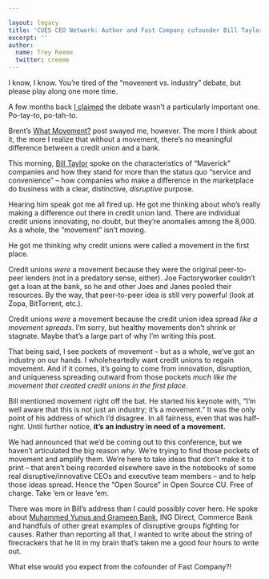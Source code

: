 ```yaml
---

layout: legacy
title: 'CUES CEO Network: Author and Fast Company cofounder Bill Taylor'
excerpt: ''
author:
  name: Trey Reeme
  twitter: creeme
---
```


<p>I know, I know.  You&#8217;re tired of the &#8220;movement vs. industry&#8221; debate, but please play along one more time.</p>


<p>A few months back <a href="http://www.opensourcecu.com/articles/2006/08/01/open-source-cu-podcast-issue-1">I claimed</a> the debate wasn&#8217;t a particularly important one.  Po-tay-to, po-tah-to.</p>


<p>Brent&#8217;s <a href="http://www.opensourcecu.com/articles/2006/10/04/what-movement">What Movement?</a> post swayed me, however.  The more I think about it, the more I realize that without a movement, there&#8217;s no meaningful difference between a credit union and a bank.</p>


<p>This morning, <a href="http://www.mavericksatwork.com/">Bill Taylor</a> spoke on the characteristics of &#8220;Maverick&#8221; companies and how they stand for more than the status quo &#8220;service and convenience&#8221; &#8211; how companies who make a difference in the marketplace do business with a clear, distinctive, <em>disruptive</em> purpose.</p>


<p>Hearing him speak got me all fired up.  He got me thinking about who&#8217;s really making a difference out there in credit union land.  There are individual credit unions innovating, no doubt, but they&#8217;re anomalies among the 8,000.  As a whole, the &#8220;movement&#8221; isn&#8217;t moving.</p>


<p>He got me thinking why credit unions were called a movement in the first place.</p>


<p>Credit unions <em>were</em> a movement because they were the original peer-to-peer lenders (not in a predatory sense, either).  Joe Factoryworker couldn&#8217;t get a loan at the bank, so he and other Joes and Janes pooled their resources.  By the way, that peer-to-peer idea is still very powerful (look at Zopa, BitTorrent, etc.).</p>


<p>Credit unions <em>were</em> a movement because the credit union idea spread <em>like a movement spreads</em>.  I&#8217;m sorry, but healthy movements don&#8217;t shrink or stagnate.  Maybe that&#8217;s a large part of why I&#8217;m writing this post.</p>


<p>That being said, I see pockets of movement &#8211; but as a whole, we&#8217;ve got an industry on our hands.  I wholeheartedly want credit unions to regain movement.  And if it comes, it&#8217;s going to come from innovation, disruption, and uniqueness spreading outward from those pockets <em>much like the movement that created credit unions in the first place</em>.</p>


<p>Bill mentioned movement right off the bat.  He started his keynote with, &#8220;I&#8217;m well aware that this is not just an industry; it&#8217;s a movement.&#8221;  It was the only point of his address of which I&#8217;d disagree.  In all fairness, even that was half-right.  Until further notice, <strong>it&#8217;s an industry in need of a movement.</strong></p>


<p>We had announced that we&#8217;d be coming out to this conference, but we haven&#8217;t articulated the big reason <em>why</em>.  We&#8217;re trying to find those pockets of movement and amplify them.  We&#8217;re here to take ideas that don&#8217;t make it to print &#8211; that aren&#8217;t being recorded elsewhere save in the notebooks of some real disruptive/innovative CEOs and executive team members &#8211; and to help those ideas spread.  Hence the &#8220;Open Source&#8221; in Open Source CU.  Free of charge.  Take &#8216;em or leave &#8216;em.</p>


<p>There was more in Bill&#8217;s address than I could possibly cover here.  He spoke about <a href="http://www.opensourcecu.com/articles/2006/10/13/grameen-bank-founder-wins-nobel-prize">Muhammed Yunus and Grameen Bank</a>, <span class="caps">ING</span> Direct, Commerce Bank and handfuls of other great examples of disruptive groups fighting for causes.  Rather than reporting all that, I wanted to write about the string of firecrackers that he lit in my brain that&#8217;s taken me a good four hours to write out.</p>


<p>What else would you expect from the cofounder of Fast Company?!</p>